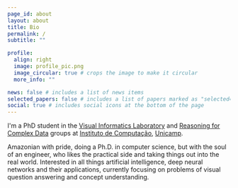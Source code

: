 ```yaml
---
page_id: about
layout: about
title: Bio
permalink: /
subtitle: ""

profile:
  align: right
  image: profile_pic.png
  image_circular: true # crops the image to make it circular
  more_info: ""

news: false # includes a list of news items
selected_papers: false # includes a list of papers marked as "selected={true}"
social: true # includes social icons at the bottom of the page
---
```


I'm a PhD student in the [Visual Informatics Laboratory](https://liv.ic.unicamp.br/) and [Reasoning for Complex Data](https://recod.ai/) groups at [Instituto de Computação](https://ic.unicamp.br/), [Unicamp](https://www.unicamp.br/).

Amazonian with pride, doing a Ph.D. in computer science, but with the soul of an engineer, who likes the practical side and taking things out into the real world. Interested in all things artificial intelligence, deep neural networks and their applications, currently focusing on problems of visual question answering and concept understanding.
